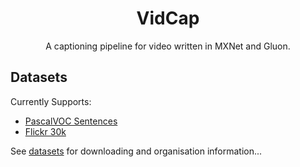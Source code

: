 <h1 align='center'>VidCap</h1>
<p align=center>
A captioning pipeline for video written in MXNet and Gluon.
</p>

## Datasets
Currently Supports:
- [PascalVOC Sentences](http://vision.cs.uiuc.edu/pascal-sentences/)
- [Flickr 30k](http://hockenmaier.cs.illinois.edu/DenotationGraph/)

See [datasets](/datasets/) for downloading and organisation information...